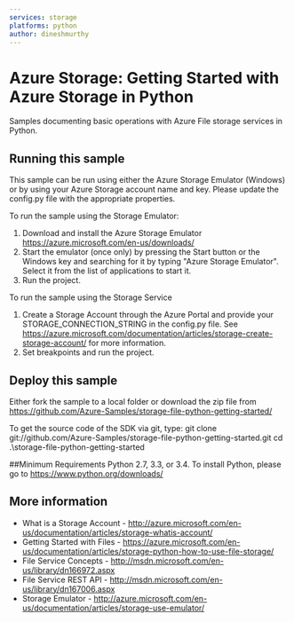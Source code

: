 ```yaml
---
services: storage
platforms: python
author: dineshmurthy
---
```


# Azure Storage: Getting Started with Azure Storage in Python
Samples documenting basic operations with Azure File storage services in Python. 

## Running this sample
This sample can be run using either the Azure Storage Emulator (Windows) or by using your Azure Storage account name and key. Please update the config.py file with the appropriate properties.

To run the sample using the Storage Emulator:
1. Download and install the Azure Storage Emulator https://azure.microsoft.com/en-us/downloads/ 
2. Start the emulator (once only) by pressing the Start button or the Windows key and searching for it by typing "Azure Storage Emulator". Select it from the list of applications to start it.
3. Run the project. 

To run the sample using the Storage Service
1. Create a Storage Account through the Azure Portal and provide your STORAGE_CONNECTION_STRING in the config.py file. See https://azure.microsoft.com/documentation/articles/storage-create-storage-account/ for more information.
2. Set breakpoints and run the project.

## Deploy this sample 

Either fork the sample to a local folder or download the zip file from https://github.com/Azure-Samples/storage-file-python-getting-started/

To get the source code of the SDK via git, type:
git clone git://github.com/Azure-Samples/storage-file-python-getting-started.git
cd .\storage-file-python-getting-started

##Minimum Requirements
Python 2.7, 3.3, or 3.4.
To install Python, please go to https://www.python.org/downloads/

## More information
  - What is a Storage Account - http://azure.microsoft.com/en-us/documentation/articles/storage-whatis-account/  
  - Getting Started with Files - https://azure.microsoft.com/en-us/documentation/articles/storage-python-how-to-use-file-storage/  
  - File Service Concepts - http://msdn.microsoft.com/en-us/library/dn166972.aspx  
  - File Service REST API - http://msdn.microsoft.com/en-us/library/dn167006.aspx  
  - Storage Emulator - http://azure.microsoft.com/en-us/documentation/articles/storage-use-emulator/
